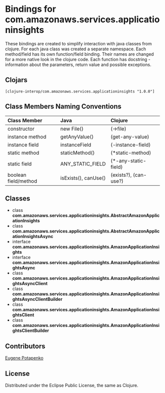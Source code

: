 # Bindings for com.amazonaws.services.applicationinsights

These bindings are created to simplify interaction with java classes from clojure.
For each java class was created a separate namespace.
Each method/field has its own function/field binding.
Their names are changed for a more native look in the clojure code. Each function has docstring - information about the parameters, return value and possible exceptions.

## Clojars

```
[clojure-interop/com.amazonaws.services.applicationinsights "1.0.0"]
```

## Class Members Naming Conventions

| Class Member | Java | Clojure |
|:--|:--|:--|
| constructor | new File() | (->file) |
| instance method | getAnyValue() | (get-any-value) |
| instance field | instanceField | (-instance-field) |
| static method | staticMethod() | (*static-method) |
| static field | ANY_STATIC_FIELD | (*-any-static-field) |
| boolean field/method | isExists(), canUse() | (exists?), (can-use?) |

## Classes

- class **com.amazonaws.services.applicationinsights.AbstractAmazonApplicationInsights**
- class **com.amazonaws.services.applicationinsights.AbstractAmazonApplicationInsightsAsync**
- interface **com.amazonaws.services.applicationinsights.AmazonApplicationInsights**
- interface **com.amazonaws.services.applicationinsights.AmazonApplicationInsightsAsync**
- class **com.amazonaws.services.applicationinsights.AmazonApplicationInsightsAsyncClient**
- class **com.amazonaws.services.applicationinsights.AmazonApplicationInsightsAsyncClientBuilder**
- class **com.amazonaws.services.applicationinsights.AmazonApplicationInsightsClient**
- class **com.amazonaws.services.applicationinsights.AmazonApplicationInsightsClientBuilder**

## Contributors

[Eugene Potapenko](https://github.com/potapenko/)

## License

Distributed under the Eclipse Public License, the same as Clojure.

